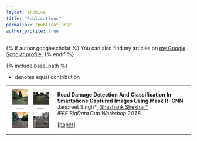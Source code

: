 ```yaml
---
layout: archive
title: "Publications"
permalink: /publications/
author_profile: true
---
```


{% if author.googlescholar %}
  You can also find my articles on <u><a href="{{author.googlescholar}}">my Google Scholar profile</a>.</u>
{% endif %}

{% include base_path %}

* denotes equal contribution
<table width="100%" align="center" border="0px" cellspacing="0" cellpadding="20">
<!-- Paper --> 
<tbody>
<td width="25%" border="0px">
<!-- Image -->
<img src='/images/p1-mask-rcnn.png'  class="" width="100%" class="img1">
</td>
<!-- Paper Info -->
<td valign="top" width="70%" border="0px">
<p><papertitle>
<b>Road Damage Detection And Classification In Smartphone Captured Images Using Mask R-CNN</b>
</papertitle>
<br>
Janpreet Singh*, <u>Shashank Shekhar*</u>
<br>
<em>IEEE BigData Cup Workshop 2018</em>
<br>

<!-- Additional Links -->
[<a href="https://arxiv.org/abs/1811.04535">paper</a>]
</p>

<p> </p>
</td> </tbody>
</table>
<br>
